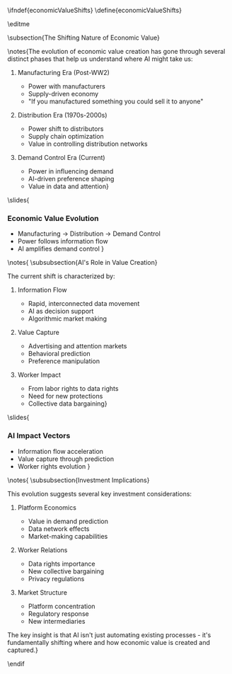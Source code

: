 \ifndef{economicValueShifts}
\define{economicValueShifts}

\editme

\subsection{The Shifting Nature of Economic Value}

\notes{The evolution of economic value creation has gone through several distinct phases that help us understand where AI might take us:

1. Manufacturing Era (Post-WW2)
    * Power with manufacturers
    * Supply-driven economy
    * "If you manufactured something you could sell it to anyone"

2. Distribution Era (1970s-2000s)
    * Power shift to distributors
    * Supply chain optimization
    * Value in controlling distribution networks

3. Demand Control Era (Current)
    * Power in influencing demand
    * AI-driven preference shaping
    * Value in data and attention}

\slides{
### Economic Value Evolution

* Manufacturing → Distribution → Demand Control
* Power follows information flow
* AI amplifies demand control
}

\notes{
\subsubsection{AI's Role in Value Creation}

The current shift is characterized by:

1. Information Flow
    * Rapid, interconnected data movement
    * AI as decision support
    * Algorithmic market making

2. Value Capture
    * Advertising and attention markets
    * Behavioral prediction
    * Preference manipulation

3. Worker Impact
    * From labor rights to data rights
    * Need for new protections
    * Collective data bargaining}

\slides{
### AI Impact Vectors

* Information flow acceleration
* Value capture through prediction
* Worker rights evolution
}

\notes{
\subsubsection{Investment Implications}

This evolution suggests several key investment considerations:

1. Platform Economics
    * Value in demand prediction
    * Data network effects
    * Market-making capabilities

2. Worker Relations
    * Data rights importance
    * New collective bargaining
    * Privacy regulations

3. Market Structure
    * Platform concentration
    * Regulatory response
    * New intermediaries

The key insight is that AI isn't just automating existing processes - it's fundamentally shifting where and how economic value is created and captured.}

\endif 